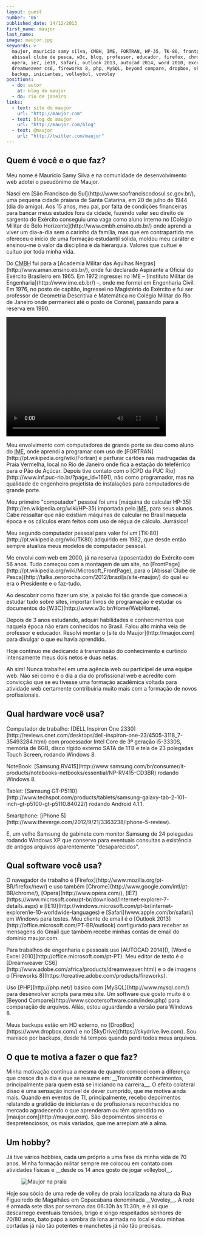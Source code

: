 ```yaml
---
layout: guest
number: '06'
published_date: 14/12/2013
first_name: maujor
last_name:
image: maujor.jpg
keywords: >
  maujor, mauricio samy silva, CMBH, IME, FORTRAN, HP-35, TK-80, frontpage,
  abissal clube de pesca, w3c, blog, professor, educador, firefox, chrome,
  opera, ie7, ie10, safari, outlook 2013, autocad 2014, word 2010, excel 2010,
  dreamweaver cs6, fireworks 8, php, MySQL, beyond compare, dropbox, skydrive,
  backup, iniciantes, volleybol, vovoley
positions:
  - do: autor
    at: blog do maujor
  - do: rio de janeiro
links:
  - text: site do maujor
    url: "http://maujor.com"
  - text: blog do maujor
    url: "http://maujor.com/blog"
  - text: @maujor
    url: "http://twitter.com/maujor"
---
```


<section class="question">
  <div class="wrapper">
    <div class="question-title-area">
      <h2 class="question-title">Quem é você e o que faz?</h2>
    </div>
    <div class="question-content-area">
      <div class="question-content text">
        <p>
          Meu nome é Maurício Samy Silva e na comunidade de desenvolvimento web
          adotei o pseudônimo de Maujor.
        </p>
        <p>
          Nasci em [São Francisco do Sul](http://www.saofranciscodosul.sc.gov.br/),
          uma pequena cidade praiana de Santa Catarina, em 20 de julho de 1944
          (dia do amigo). Aos 15 anos, meu pai, por falta de condições
          financeiras para bancar meus estudos fora da cidade, fazendo valer seu
          direito de sargento do Exército conseguiu uma vaga como aluno interno
          no [Colégio Militar de Belo Horizonte](http://www.cmbh.ensino.eb.br/)
          onde aprendi a viver um dia-a-dia sem o carinho da família, mas que em
          contrapartida me ofereceu o início de uma formação estudantil sólida,
          moldou meu caráter e ensinou-me o valor da disciplina e da hierarquia.
          Valores que cultuei e cultuo por toda minha vida.
        </p>
        <p>
          Do <abbr title="Colégio Militar de Belo Horizonte">CMBH</abbr> fui
          para a [Academia Militar das Agulhas Negras](http://www.aman.ensino.eb.br/),
          onde fui declarado Aspirante a Oficial do Exército Brasileiro em 1965.
          Em 1972 ingressei no IME – [Instituto Militar de Engenharia](http://www.ime.eb.br/)
          –, onde me formei em Engenharia Civil. Em 1976, no posto de capitão,
          ingressei no Magistério do Exército e fui ser professor de Geometria
          Descritiva e Matemática no Colégio Militar do Rio de Janeiro onde
          permaneci até o posto de Coronel, passando para a reserva em 1990.
        </p>
        <p>
          <video width="420" height="315" autoplay loop controls>
            <source src="/images/content/maujor-quemsou.webm" type="video/webm"></source>
          </video>
        </p>
        <p>
          Meu envolvimento com computadores de grande porte se deu como aluno do
          <abbr title="Instituto Militar de Engenharia">IME</abbr>, onde aprendi
          a programar com uso de [FORTRAN](http://pt.wikipedia.org/wiki/Fortran)
          e perfurar cartões nas madrugadas da Praia Vermelha, local no Rio de
          Janeiro onde fica a estação do teleférrico para o Pão de Açúcar.
          Depois tive contato com o [CPD da PUC Rio](http://www.inf.puc-rio.br/?page_id=1691),
          não como programador, mas na qualidade de engenheiro projetista de
          instalações para computadores de grande porte.
        </p>
        <p>
          Meu primeiro "computador" pessoal foi uma
          [máquina de calcular HP-35](http://en.wikipedia.org/wiki/HP-35)
          importada pelo <abbr title="Instituto Militar de Engenharia">IME</abbr>,
          para seus alunos. Cabe ressaltar que não existiam máquinas de calcular
          no Brasil naquela época e os cálculos eram feitos com uso de régua de
          cálculo. Jurrásico!
        </p>
        <p>
          Meu segundo computador pessoal para valer foi um
          [TK-80](http://pt.wikipedia.org/wiki/TK80) adquirido em 1982, que
          desde então sempre atualiza meus modelos de computador pessoal.
        </p>
        <p>
          Me envolvi com web em 2000, já na reserva (aposentado) do Exército com
          56 anos. Tudo começou com a montagem de um site, no
          [FrontPage](http://pt.wikipedia.org/wiki/Microsoft_FrontPage), para o
          [Abissal Clube de Pesca](http://talks.zenorocha.com/2012/braziljs/site-maujor/)
          do qual eu era o Presidente e o faz-tudo.
        </p>
        <p>
          Ao descobrir como fazer um site, a paixão foi tão grande que comecei a
          estudar tudo sobre sites, importar livros de programação e estudar os
          documentos do [W3C](http://www.w3c.br/Home/WebHome).
        </p>
        <p>
          Depois de 3 anos estudando, adquiri habilidades e conhecimentos que
          naquela época não eram conhecidos no Brasil. Falou alto minha veia de
          professor e educador. Resolvi montar o [site do Maujor](http://maujor.com)
          para divulgar o que eu havia aprendido.
        </p>
        <p>
          Hoje continuo me dedicando à transmissão do conhecimento e curtindo
          intensamente meus dois netos e duas netas.
        </p>
        <p>
          Ah sim! Nunca trabalhei em uma agência web ou participei de uma equipe
          web. Não sei como é o dia a dia do profissional web e acredito com
          convicção que se eu tivesse uma formação acadêmica voltada para
          atividade web certamente contribuiria muito mais com a formação de
          novos profissionais.
        </p>
      </div>
    </div>
  </div>
</section>

<section class="question">
  <div class="wrapper">
    <div class="question-title-area">
      <h2 class="question-title">Qual hardware você usa?</h2>
    </div>
    <div class="question-content-area">
      <div class="question-content text">
        <p>
          Computador de trabalho: [DELL Inspiron One 2330](http://reviews.cnet.com/desktops/dell-inspiron-one-23/4505-3118_7-35493284.html)
          com processador Intel Core de 3ª geração i5-3330S, memória de 6GB,
          disco rígido externo SATA de 1TB e tela de 23 polegadas Touch Screen,
          rodando Windows 8.
        </p>
        <p>
          NoteBook: [Samsung RV415](http://www.samsung.com/br/consumer/it-products/notebooks-netbooks/essential/NP-RV415-CD3BR)
          rodando Windows 8.
        </p>
        <p>
          Tablet: [Samsung GT-P5110](http://www.techspot.com/products/tablets/samsung-galaxy-tab-2-101-inch-gt-p5100-gt-p5110.84022/)
          rodando Android 4.1.1.
        </p>
        <p>
          Smartphone: [iPhone 5](http://www.theverge.com/2012/9/21/3363238/iphone-5-review).
        </p>
        <p>
          E, um velho Samsung de gabinete com monitor Samsung de 24 polegadas
          rodando Windows XP que conservo para eventuais consultas a existência
          de antigos arquivos aparentemente "desaparecidos".
        </p>
      </div>
    </div>
  </div>
</section>

<section class="question">
  <div class="wrapper">
    <div class="question-title-area">
      <h2 class="question-title">Qual software você usa?</h2>
    </div>
    <div class="question-content-area">
      <div class="question-content text">
        <p>
          O navegador de trabalho é [Firefox](http://www.mozilla.org/pt-BR/firefox/new/)
          e uso também [Chrome](http://www.google.com/intl/pt-BR/chrome/),
          [Opera](http://www.opera.com/), [IE7](https://www.microsoft.com/pt-br/download/internet-explorer-7-details.aspx)
          e [IE10](http://windows.microsoft.com/pt-br/internet-explorer/ie-10-worldwide-languages)
          e [Safari](www.apple.com/br/safari/) em Windows para testes. Meu
          cliente de email é o [Outlook 2013](http://office.microsoft.com/PT-BR/outlook)
          configurado para receber as mensagens do Gmail que também recebe
          minhas contas de email do domínio maujor.com.
        </p>
        <p>
          Para trabalhos de engenharia e pessoais uso [AUTOCAD 2014](),
          [Word e Excel 2010](http://office.microsoft.com/pt-PT). Meu editor de
          texto é o [Dreamweaver CS6](http://www.adobe.com/africa/products/dreamweaver.html)
          e o de imagens o [Fireworks 8](https://creative.adobe.com/products/fireworks).
        </p>
        <p>
          Uso [PHP](http://php.net/) básico com [MySQL](http://www.mysql.com/)
          para desenvolver scripts para meu site. Um software que gosto muito é o
          [Beyond Compare](http://www.scootersoftware.com/index.php) para
          comparação de arquivos. Aliás, estou aguardando a versão para Windows 8.
        </p>
        <p>
          Meus backups estão em HD externo, no [DropBox](https://www.dropbox.com/)
          e no [SkyDrive](https://skydrive.live.com). Sou maníaco por backups,
          desde há tempos quando perdi todos meus arquivos.
        </p>
      </div>
    </div>
  </div>
</section>

<section class="question">
  <div class="wrapper">
    <div class="question-title-area">
      <h2 class="question-title">O que te motiva a fazer o que faz?</h2>
    </div>
    <div class="question-content-area">
      <div class="question-content text">
        <p>
          Minha motivação continua a mesma de quando comecei com a diferença que
          cresce dia a dia e que se resume em: __Transmitir conhecimentos,
          principalmente para quem está se iniciando na carreira__. O efeito
          colateral disso é uma sensação incrível de dever cumprido, que me
          motiva ainda mais. Quando em eventos de TI, principalmente, recebo
          depoimentos relatando a gratidão de iniciantes e de profissionais
          reconhecidos no mercado agradecendo o que aprenderam ou têm aprendido
          no [maujor.com](http://maujor.com). São depoimentos sinceros e
          despretenciosos, os mais variados, que me arrepiam até a alma.
        </p>
      </div>
    </div>
  </div>
</section>

<section class="question">
  <div class="wrapper">
    <div class="question-title-area">
      <h2 class="question-title">Um hobby?</h2>
    </div>
    <div class="question-content-area">
      <div class="question-content text">
        <p>
          Já tive vários hobbies, cada um próprio a uma fase da minha vida de 70
          anos. Minha formação militar sempre me colocou em contato com
          atividades físicas e __desde os 14 anos gosto de jogar volleybol__.
        </p>
        <figure>
          <img src="/images/content/maujor-volley.jpg" class="image-fit" alt="Maujor na praia" />
        </figure>
        <p>
          Hoje sou sócio de uma rede de volley de praia localizada na altura da
          Rua Figueiredo de Magalhães em Copacabana denominada __Vovoley__. A
          rede é armada sete dias por semana das 06:30h às 11:30h, e é ali que
          descarrego eventuais tensões, brigo e xingo respeitados senhores
          de 70/80 anos, bato papo à sombra da lona armada no local e dou minhas
          cortadas já não tão potentes e manchetes já não tão precisas.
        </p>
      </div>
    </div>
  </div>
</section>
